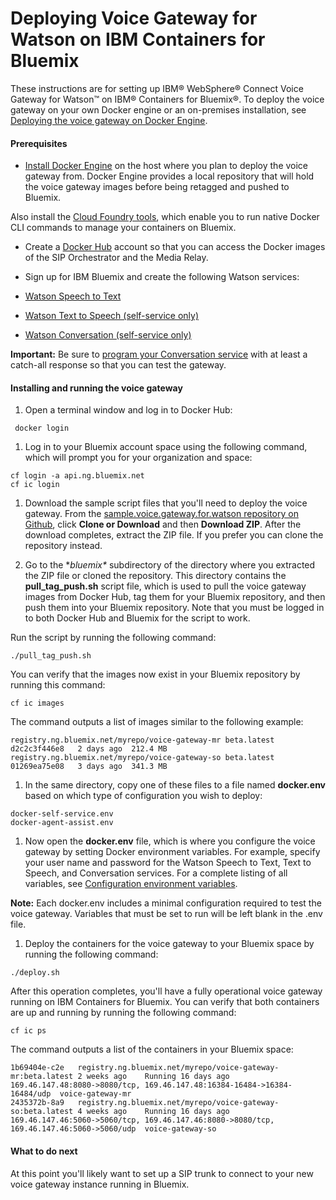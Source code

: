 # Deploying Voice Gateway for Watson on IBM Containers for Bluemix

These instructions are for setting up IBM&reg; WebSphere&reg; Connect Voice Gateway for Watson&trade; on IBM&reg; Containers for Bluemix&reg;. To deploy the voice gateway on your own Docker engine or an on-premises installation, see [Deploying the voice gateway on Docker Engine](deploydocker.md).

#### Prerequisites

* [Install Docker Engine](https://docs.docker.com/engine/installation/) on the host where you plan to deploy the voice gateway from. Docker Engine provides a local repository that will hold the voice gateway images before being retagged and pushed to Bluemix.

 Also install the [Cloud Foundry tools](https://console.ng.bluemix.net/docs/containers/container_cli_cfic_install.html), which enable you to run native Docker CLI commands to manage your containers on Bluemix.

* Create a [Docker Hub](https://hub.docker.com/) account so that you can access the Docker images of the SIP Orchestrator and the Media Relay.

* Sign up for IBM Bluemix and create the following Watson services:
 * [Watson Speech to Text](https://console.ng.bluemix.net/catalog/services/speech-to-text)
 * [Watson Text to Speech (self-service only)](https://console.ng.bluemix.net/catalog/services/text-to-speech)
 * [Watson Conversation (self-service only)](https://console.ng.bluemix.net/catalog/services/conversation)

 **Important:** Be sure to [program your Conversation service](https://www.ibm.com/watson/developercloud/doc/conversation/t_dialog_build.shtml) with at least a catch-all response so that you can test the gateway.

#### Installing and running the voice gateway

 1. Open a terminal window and log in to Docker Hub:

 ```
  docker login
 ```
 1. Log in to your Bluemix account space using the following command, which will prompt you for your organization and space:

 ```
 cf login -a api.ng.bluemix.net
 cf ic login
 ```

 1. Download the sample script files that you'll need to deploy the voice gateway. From the   [sample.voice.gateway.for.watson repository on Github](https://github.com/WASdev/sample.voice.gateway.for.watson), click  **Clone or Download** and then **Download ZIP**. After the download completes, extract the ZIP file. If you prefer you can clone the repository instead.

 1. Go to the **bluemix\** subdirectory of the directory where you extracted the ZIP file or cloned the repository. This directory contains the **pull_tag_push.sh** script file, which is used to pull the voice gateway images from Docker Hub, tag them for your Bluemix repository, and then push them into your Bluemix repository. Note that you must be logged in to both Docker Hub and Bluemix for the script to work.

 Run the script by running the following command:

 ```
 ./pull_tag_push.sh
 ```
You can verify that the images now exist in your Bluemix repository by running this command:

 ```
 cf ic images
 ```
The command outputs a list of images similar to the following example:

 ```
 registry.ng.bluemix.net/myrepo/voice-gateway-mr beta.latest  d2c2c3f446e8   2 days ago  212.4 MB
 registry.ng.bluemix.net/myrepo/voice-gateway-so beta.latest  01269ea75e08   3 days ago  341.3 MB
 ```
 1. In the same directory, copy one of these files to a file named **docker.env** based on which type of configuration you wish to deploy:
 ```
 docker-self-service.env
 docker-agent-assist.env
 ```

 1. Now open the **docker.env** file, which is where you configure the voice gateway by setting Docker environment variables. For example, specify your user name and password for the Watson Speech to Text, Text to Speech, and Conversation services. For a complete listing of all variables, see [Configuration environment variables](config.md).

 **Note:** Each docker.env includes a minimal configuration required to test the voice gateway. Variables that must be set to run will be left blank in the .env file.

 1. Deploy the containers for the voice gateway to your Bluemix space by running the following command:

 ```
 ./deploy.sh
 ```
 After this operation completes,  you'll have a fully operational voice gateway running on IBM Containers for Bluemix. You can verify that both containers are up and running by running the following command:

 ```
 cf ic ps
 ```
The command outputs a list of the containers in your Bluemix space:

 ```
1b69404e-c2e   registry.ng.bluemix.net/myrepo/voice-gateway-mr:beta.latest 2 weeks ago    Running 16 days ago   169.46.147.48:8080->8080/tcp, 169.46.147.48:16384-16484->16384-16484/udp  voice-gateway-mr
2435372b-8a9   registry.ng.bluemix.net/myrepo/voice-gateway-so:beta.latest 4 weeks ago    Running 16 days ago   169.46.147.46:5060->5060/tcp, 169.46.147.46:8080->8080/tcp, 169.46.147.46:5060->5060/udp  voice-gateway-so
```

#### What to do next

 At this point you'll likely want to set up a SIP trunk to connect to your new voice gateway instance running in Bluemix.
